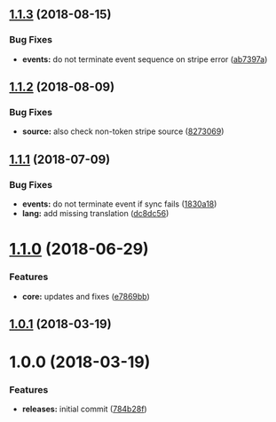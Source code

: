 <a name="1.1.3"></a>
## [1.1.3](https://github.com/hypeJunctionPro/Elgg3-hypeStripeSubscriptions/compare/1.1.2...1.1.3) (2018-08-15)


### Bug Fixes

* **events:** do not terminate event sequence on stripe error ([ab7397a](https://github.com/hypeJunctionPro/Elgg3-hypeStripeSubscriptions/commit/ab7397a))



<a name="1.1.2"></a>
## [1.1.2](https://github.com/hypeJunctionPro/Elgg3-hypeStripeSubscriptions/compare/1.1.1...1.1.2) (2018-08-09)


### Bug Fixes

* **source:** also check non-token stripe source ([8273069](https://github.com/hypeJunctionPro/Elgg3-hypeStripeSubscriptions/commit/8273069))



<a name="1.1.1"></a>
## [1.1.1](https://github.com/hypeJunctionPro/Elgg3-hypeStripeSubscriptions/compare/1.1.0...1.1.1) (2018-07-09)


### Bug Fixes

* **events:** do not terminate event if sync fails ([1830a18](https://github.com/hypeJunctionPro/Elgg3-hypeStripeSubscriptions/commit/1830a18))
* **lang:** add missing translation ([dc8dc56](https://github.com/hypeJunctionPro/Elgg3-hypeStripeSubscriptions/commit/dc8dc56))



<a name="1.1.0"></a>
# [1.1.0](https://github.com/hypeJunctionPro/Elgg3-hypeStripeSubscriptions/compare/1.0.1...1.1.0) (2018-06-29)


### Features

* **core:** updates and fixes ([e7869bb](https://github.com/hypeJunctionPro/Elgg3-hypeStripeSubscriptions/commit/e7869bb))



<a name="1.0.1"></a>
## [1.0.1](https://github.com/hypeJunctionPro/Elgg3-hypeStripeSubscriptions/compare/1.0.0...1.0.1) (2018-03-19)



<a name="1.0.0"></a>
# 1.0.0 (2018-03-19)


### Features

* **releases:** initial commit ([784b28f](https://github.com/hypeJunction/Elgg3-hypeStripeSubscriptions/commit/784b28f))



